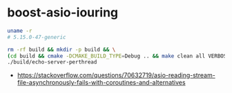 # boost-asio-iouring


```sh
uname -r
# 5.15.0-47-generic
```

```sh
rm -rf build && mkdir -p build && \
(cd build && cmake -DCMAKE_BUILD_TYPE=Debug .. && make clean all VERBOSE=1) && \
./build/echo-server-perthread
```

* https://stackoverflow.com/questions/70632719/asio-reading-stream-file-asynchronously-fails-with-coroutines-and-alternatives
